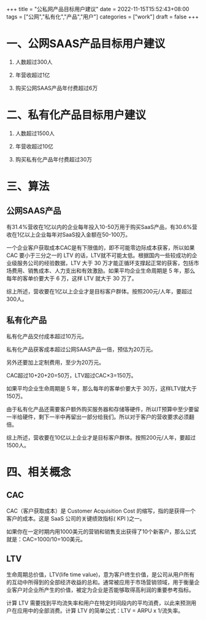 +++
title = "公私网产品目标用户建议"
date = 2022-11-15T15:52:43+08:00
tags = ["公网","私有化","产品","用户"]
categories = ["work"]
draft = false
+++

# 一、公网SAAS产品目标用户建议

1. 人数超过300人

2. 年营收超过1亿

3. 购买公网SAAS产品年付费超过6万

# 二、私有化产品目标用户建议

1. 人数超过1500人

2. 年营收超过10亿

3. 购买私有化产品年付费超过30万

# 三、算法

## 公网SAAS产品

有31.4%营收在1亿以内的企业每年投入10-50万用于购买SaaS产品，有30.6%营收在1亿以上企业每年对SaaS投入金额在50-100万。

一个企业客户获取成本CAC是有下限值的，即不可能零边际成本获客，所以如果 CAC 要小于三分之一的 LTV 的话，LTV就不可能太低。根据国内一些较成功的企业级服务公司的经验数据，LTV 大于 30 万才能正循环支撑起正常的获客，包括市场费用、销售成本、人力支出和有效激励。如果平均企业生命周期是 5 年，那么每年的客单价要大于 6 万，这样 LTV 就大于 30 万了。

综上所述，营收要在1亿以上企业才是目标客户群体。按照200元/人年，要超过300人。

## 私有化产品

私有化产品交付成本超过10万元。

私有化产品获客成本超过公网SAAS产品一倍，预估为20万元。

另外还要加上定制费用，至少为20万元。

CAC超过10+20+20=50万，LTV超过CAC×3=150万。

如果平均企业生命周期是 5 年，那么每年的客单价要大于 30万，这样LTV就大于150万。

由于私有化产品还需要客户额外购买服务器和存储等硬件，所以IT预算中至少要留一半给硬件，剩下一半中再留出一部分给我们。所以对于客户的营收要求必须翻倍。

综上所述，营收要在10亿以上企业才是目标客户群体。按照200元/人年，要超过1500人。

# 四、相关概念

## CAC

CAC（客户获取成本）是 Customer Acquisition Cost 的缩写，指的是获得一个客户的成本。这是 SaaS 公司的关键绩效指标( KPI )之一。

如果你在一定时期内用1000美元的营销和销售支出获得了10个新客户，那么公式就是：CAC=1000/10=100美元。

## LTV

生命周期总价值，LTV(life time value)，意为客户终生价值，是公司从用户所有的互动中所得到的全部经济收益的总和。通常被应用于市场营销领域，用于衡量企业客户对企业所产生的价值，被定为企业是否能够取得高利润的重要参考指标。

计算 LTV 需要找到平均流失率和用户在特定时间段内的平均消费，以此来预测用户在应用中的全部消费。计算 LTV 的简单公式：LTV = ARPU x 1/流失率。